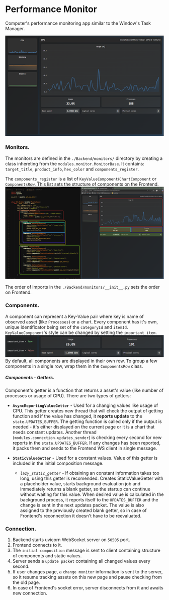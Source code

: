 # Performance Monitor

Computer's performance monitoring app similar to the Window's Task Manager. 

<img src="./assets/app.png" alt="App" />


### Monitors.

The monitors are defined in the `./Backend/monitors/` directory by creating a class inhereting from the `modules.monitor.MonitorBase`.
It contains: `target_title`, `product_info`, `hex_color` and `components_register`.

The `components_register` is a list of `KeyValueComponent`/`ChartComponent` or `ComponentsRow`. This list sets the structure of components on the Frontend.
<img src="./assets/composition.png" alt="Composition" />

The order of imports in the `./Backend/monitors/__init__.py` sets the order on Frontend.

### Components.

A component can represent a Key-Value pair where key is name of observed asset (like `Processes`) or a chart.
Every component has it's own, unique identificator being set of the `categoryId` and `itemId`.
`KeyValueComponent`'s style can be changed by setting the `important_item`.
<img src="./assets/importantitem.png" alt="ImportantItem" />
By default, all components are displayed in their own row. To group a few components in a single row, wrap them in the `ComponentsRow` class.

##### Components - Getters.

Component's getter is a function that returns a asset's value (like number of processes or usage of CPU).
There are two types of getters:

* **`AsyncReportingValueGetter`** - Used for a changing values like usage of CPU. This getter creates new thread that will check the output of getting function and if the value has changed, it **reports update** to the `state.UPDATES_BUFFER`. The getting function is called only if the output is needed - it's either displayed on the current page or it is a chart that needs constant updates.
Another thread (`modules.connection.updates_sender`) is checking every second for new reports in the `state.UPDATES_BUFFER`. If any changes has been reported, it packs them and sends to the Frontend WS client in single message. 

* **`StaticValueGetter`** - Used for a constant values. Value of this getter is included in the initial composition message.

    - *`lazy_static_getter`* - If obtaining an constant information takes too long, using this getter is recomended. Creates StaticValueGetter with a placeholder value, starts background evaluation job and immediately returns a blank getter, so the startup can continue without waiting for this value. When desired value is calculated in the background process, it reports itself to the `UPDATES_BUFFER` and the change is sent in the next updates packet. The value is also assigned to the previously created blank getter, so in case of Frontend's reconnection it doesn't have to be reevaluated.

### Connection.

1. Backend starts uvicorn WebSocket server on `50505` port.
2. Frontend connects to it.
3. The `initial composition` message is sent to client containing structure of components and static values.
4. Server sends a `update packet` containing all changed values every second.
5. If user changes page, a `change monitor` information is sent to the server, so it resume tracking assets on this new page and pause checking from the old page.
6. In case of Frontend's socket error, server disconnects from it and awaits new connection.
